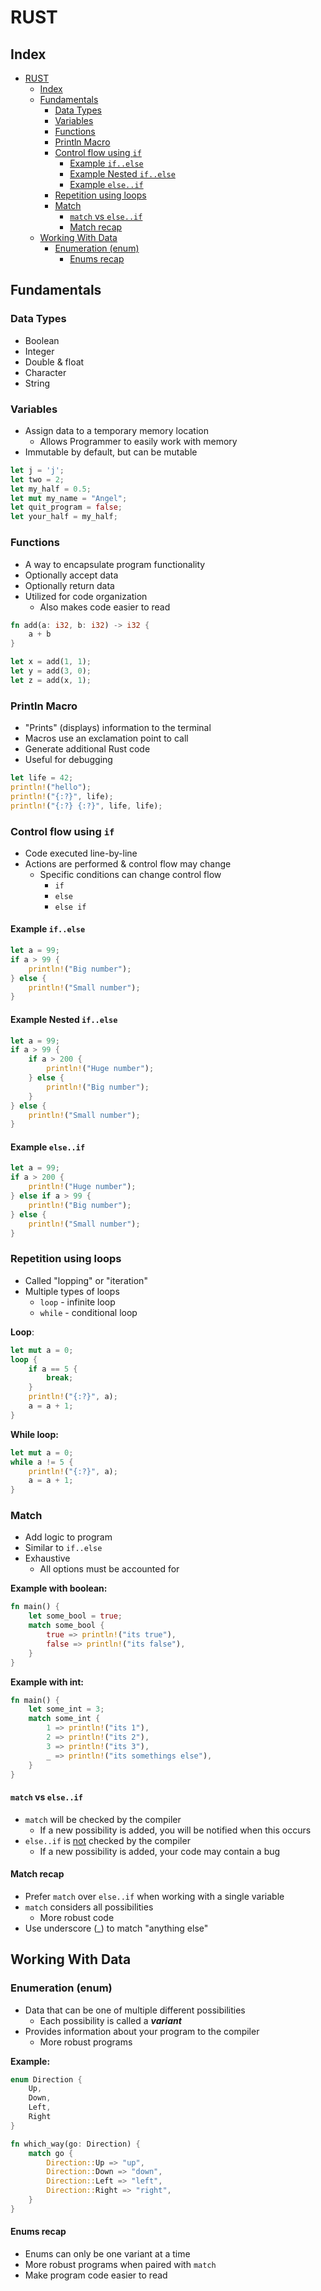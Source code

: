 # RUST

## Index
- [RUST](#rust)
  - [Index](#index)
  - [Fundamentals](#fundamentals)
    - [Data Types](#data-types)
    - [Variables](#variables)
    - [Functions](#functions)
    - [Println Macro](#println-macro)
    - [Control flow using `if`](#control-flow-using-if)
      - [Example `if..else`](#example-ifelse)
      - [Example Nested `if..else`](#example-nested-ifelse)
      - [Example `else..if`](#example-elseif)
    - [Repetition using loops](#repetition-using-loops)
    - [Match](#match)
      - [`match` vs `else..if`](#match-vs-elseif)
      - [Match recap](#match-recap)
  - [Working With Data](#working-with-data)
    - [Enumeration (enum)](#enumeration-enum)
      - [Enums recap](#enums-recap)

## Fundamentals

### Data Types
- Boolean
- Integer
- Double & float
- Character
- String

### Variables
* Assign data to a temporary memory location
    * Allows Programmer to easily work with memory
* Immutable by default, but can be mutable

```rust
let j = 'j';
let two = 2;
let my_half = 0.5;
let mut my_name = "Angel";
let quit_program = false;
let your_half = my_half;
```

### Functions
* A way to encapsulate program functionality
* Optionally accept data
* Optionally return data
* Utilized for code organization
    * Also makes code easier to read

```rust
fn add(a: i32, b: i32) -> i32 {
    a + b
}

let x = add(1, 1);
let y = add(3, 0);
let z = add(x, 1);
```

### Println Macro
* "Prints" (displays) information to the terminal
* Macros use an exclamation point to call
* Generate additional Rust code
* Useful for debugging

```rust
let life = 42;
println!("hello");
println!("{:?}", life);
println!("{:?} {:?}", life, life);
```

### Control flow using `if`
* Code executed line-by-line
* Actions are performed & control flow may change
    * Specific conditions can change control flow
        * `if`
        * `else`
        * `else if`

#### Example `if..else`
```rust
let a = 99;
if a > 99 {
    println!("Big number");
} else {
    println!("Small number");
}

```

#### Example Nested `if..else`

```rust
let a = 99;
if a > 99 {
    if a > 200 {
        println!("Huge number");
    } else {
        println!("Big number");
    }
} else {
    println!("Small number");
}
```

#### Example `else..if`

```rust
let a = 99;
if a > 200 {
    println!("Huge number");
} else if a > 99 {
    println!("Big number");
} else {
    println!("Small number");
}
```

### Repetition using loops
* Called "lopping" or "iteration"
* Multiple types of loops
    * `loop` - infinite loop
    * `while` - conditional loop

**Loop**:
```rust
let mut a = 0;
loop {
    if a == 5 {
        break;
    }
    println!("{:?}", a);
    a = a + 1;
}
```
**While loop:**
```rust
let mut a = 0;
while a != 5 {
    println!("{:?}", a);
    a = a + 1;
}
```

### Match
* Add logic to program
* Similar to `if..else`
* Exhaustive
  * All options must be accounted for

**Example with boolean:**
```rust
fn main() {
    let some_bool = true;
    match some_bool {
        true => println!("its true"),
        false => println!("its false"),
    }
}
```

**Example with int:**
```rust
fn main() {
    let some_int = 3;
    match some_int {
        1 => println!("its 1"),
        2 => println!("its 2"),
        3 => println!("its 3"),
        _ => println!("its somethings else"),
    }
}
```

#### `match` vs `else..if`
* `match` will be checked by the compiler
    * If a new possibility is added, you will be notified when this occurs
* `else..if` is <ins>not</ins> checked by the compiler
    * If a new possibility is added, your code may contain a bug

#### Match recap
* Prefer `match` over `else..if` when working with a single variable
* `match` considers all possibilities
    * More robust code
* Use underscore (_) to match "anything else"

## Working With Data

### Enumeration (enum)
* Data that can be one of multiple different possibilities
    * Each possibility is called a _**variant**_
* Provides information about your program to the compiler
    * More robust programs

**Example:**
```rust
enum Direction {
    Up,
    Down,
    Left,
    Right
}

fn which_way(go: Direction) {
    match go {
        Direction::Up => "up",
        Direction::Down => "down",
        Direction::Left => "left",
        Direction::Right => "right",
    }
}
```

#### Enums recap
* Enums can only be one variant at a time
* More robust programs when paired with `match`
* Make program code easier to read